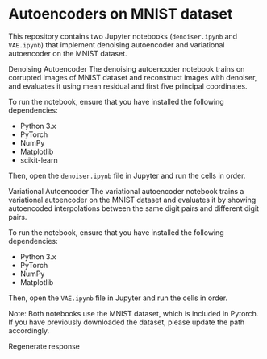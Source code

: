 # Autoencoders on MNIST dataset

This repository contains two Jupyter notebooks (`denoiser.ipynb` and `VAE.ipynb`) that implement denoising autoencoder and variational autoencoder on the MNIST dataset.

Denoising Autoencoder
The denoising autoencoder notebook trains on corrupted images of MNIST dataset and reconstruct images with denoiser, and evaluates it using mean residual and first five principal coordinates.

To run the notebook, ensure that you have installed the following dependencies:

- Python 3.x
- PyTorch
- NumPy
- Matplotlib
- scikit-learn

Then, open the `denoiser.ipynb` file in Jupyter and run the cells in order.

Variational Autoencoder
The variational autoencoder notebook trains a variational autoencoder on the MNIST dataset and evaluates it by showing autoencoded interpolations between the same digit pairs and different digit pairs.

To run the notebook, ensure that you have installed the following dependencies:

- Python 3.x
- PyTorch
- NumPy
- Matplotlib

Then, open the `VAE.ipynb` file in Jupyter and run the cells in order.

Note: Both notebooks use the MNIST dataset, which is included in Pytorch. If you have previously downloaded the dataset, please update the path accordingly.




Regenerate response
